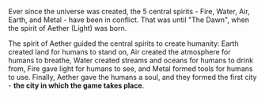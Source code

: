 Ever since the universe was created, the 5 central spirits - Fire, Water, Air, Earth, and Metal - have been in conflict. That was until "The Dawn", when the spirit of Aether (Light) was born. 

The spirit of Aether guided the central spirits to create humanity: Earth created land for humans to stand on, Air created the atmosphere for humans to breathe, Water created streams and oceans for humans to drink from, Fire gave light for humans to see, and Metal formed tools for humans to use. Finally, Aether gave the humans a soul, and they formed the first city - **the city in which the game takes place**.